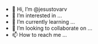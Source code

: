- 👋 Hi, I’m @jesustovarv
- 👀 I’m interested in ...
- 🌱 I’m currently learning ...
- 💞️ I’m looking to collaborate on ...
- 📫 How to reach me ...

<!---
jesustovarv/jesustovarv is a ✨ special ✨ repository because its `README.md` (this file) appears on your GitHub profile.
You can click the Preview link to take a look at your changes.
--->
